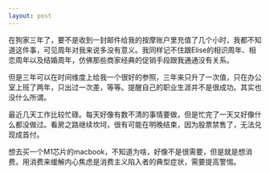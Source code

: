 ```yaml
---
layout: post
---
```


在狗家三年了，要不是收到一封邮件给我的按摩账户里充值了几个小时，我都不知道这件事，可见周年对我来说多没有意义。我同样记不住跟Elise的相识周年、相恋周年以及结婚周年，仿佛那些商家经典的促销手段跟我通通没有关系。

但是三年可以在时间维度上给我一个很好的参照，三年来只升了一次值，只在办公室上班了两年，只出过一次差，等等。提醒自己的职业生涯并不是很成功。其实也没什么所谓。

最近几天工作比较忙碌。每天好像有数不清的事情要做，但是忙完了一天又好像什么都没做过。看房之路继续坎坷，很有可能在明晚结束，因为股票禁售了，无法兑现成首付。

想去买一个M1芯片的macbook，不知道为啥，好像不是很需要，但是就是想消费。用消费来缓解内心焦虑是消费主义陷入者的典型症状，需要提高警惕。